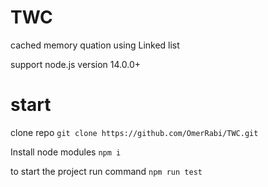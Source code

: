 # TWC
cached memory quation using Linked list

support node.js version 14.0.0+
 
# start
clone repo ```git clone https://github.com/OmerRabi/TWC.git```


Install node modules ```npm i```

to start the project run command ```npm run test```
